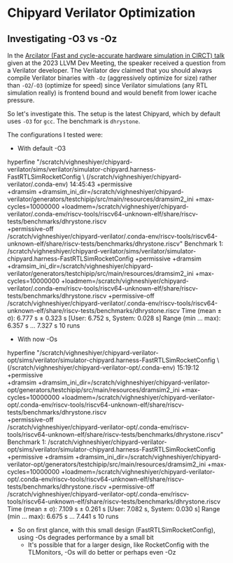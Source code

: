 # Chipyard Verilator Optimization

## Investigating -O3 vs -Oz

In the [Arcilator (Fast and cycle-accurate hardware simulation in CIRCT) talk](https://www.youtube.com/watch?v=iwJBlRUz6Vw) given at the 2023 LLVM Dev Meeting, the speaker received a question from a Verilator developer.
The Verilator dev claimed that you should always compile Verilator binaries with `-Oz` (aggressively optimize for size) rather than `-O2`/`-O3` (optimize for speed) since Verilator simulations (any RTL simulation really) is frontend bound and would benefit from lower icache pressure.

So let's investigate this.
The setup is the latest Chipyard, which by default uses `-O3` for `gcc`.
The benchmark is `dhrystone`.

The configurations I tested were:

- With default -O3

hyperfine "/scratch/vighneshiyer/chipyard-verilator/sims/verilator/simulator-chipyard.harness-FastRTLSimRocketConfig \                                                                       (/scratch/vighneshiyer/chipyard-verilator/.conda-env) 14:45:43
                               +permissive \
                               +dramsim +dramsim_ini_dir=/scratch/vighneshiyer/chipyard-verilator/generators/testchipip/src/main/resources/dramsim2_ini +max-cycles=10000000   +loadmem=/scratch/vighneshiyer/chipyard-verilator/.conda-env/riscv-tools/riscv64-unknown-elf/share/riscv-tests/benchmarks/dhrystone.riscv  \
                               +permissive-off \
                               /scratch/vighneshiyer/chipyard-verilator/.conda-env/riscv-tools/riscv64-unknown-elf/share/riscv-tests/benchmarks/dhrystone.riscv"
Benchmark 1: /scratch/vighneshiyer/chipyard-verilator/sims/verilator/simulator-chipyard.harness-FastRTLSimRocketConfig         +permissive         +dramsim +dramsim_ini_dir=/scratch/vighneshiyer/chipyard-verilator/generators/testchipip/src/main/resources/dramsim2_ini +max-cycles=10000000   +loadmem=/scratch/vighneshiyer/chipyard-verilator/.conda-env/riscv-tools/riscv64-unknown-elf/share/riscv-tests/benchmarks/dhrystone.riscv          +permissive-off         /scratch/vighneshiyer/chipyard-verilator/.conda-env/riscv-tools/riscv64-unknown-elf/share/riscv-tests/benchmarks/dhrystone.riscv
  Time (mean ± σ):      6.777 s ±  0.323 s    [User: 6.752 s, System: 0.028 s]
  Range (min … max):    6.357 s …  7.327 s    10 runs

- With now -Os

hyperfine "/scratch/vighneshiyer/chipyard-verilator-opt/sims/verilator/simulator-chipyard.harness-FastRTLSimRocketConfig \                                                               (/scratch/vighneshiyer/chipyard-verilator-opt/.conda-env) 15:19:12
                               +permissive \
                               +dramsim +dramsim_ini_dir=/scratch/vighneshiyer/chipyard-verilator-opt/generators/testchipip/src/main/resources/dramsim2_ini +max-cycles=10000000   +loadmem=/scratch/vighneshiyer/chipyard-verilator-opt/.conda-env/riscv-tools/riscv64-unknown-elf/share/riscv-tests/benchmarks/dhrystone.riscv  \
                               +permissive-off \
                               /scratch/vighneshiyer/chipyard-verilator-opt/.conda-env/riscv-tools/riscv64-unknown-elf/share/riscv-tests/benchmarks/dhrystone.riscv"
Benchmark 1: /scratch/vighneshiyer/chipyard-verilator-opt/sims/verilator/simulator-chipyard.harness-FastRTLSimRocketConfig         +permissive         +dramsim +dramsim_ini_dir=/scratch/vighneshiyer/chipyard-verilator-opt/generators/testchipip/src/main/resources/dramsim2_ini +max-cycles=10000000   +loadmem=/scratch/vighneshiyer/chipyard-verilator-opt/.conda-env/riscv-tools/riscv64-unknown-elf/share/riscv-tests/benchmarks/dhrystone.riscv          +permissive-off         /scratch/vighneshiyer/chipyard-verilator-opt/.conda-env/riscv-tools/riscv64-unknown-elf/share/riscv-tests/benchmarks/dhrystone.riscv
  Time (mean ± σ):      7.109 s ±  0.261 s    [User: 7.082 s, System: 0.030 s]
  Range (min … max):    6.675 s …  7.441 s    10 runs

- So on first glance, with this small design (FastRTLSimRocketConfig), using -Os degrades performance by a small bit
  - It's possible that for a larger design, like RocketConfig with the TLMonitors, -Os will do better or perhaps even -Oz

